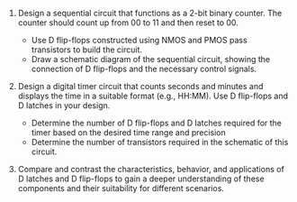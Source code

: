 1. Design a sequential circuit that functions as a 2-bit binary counter. The counter should count up from 00 to 11 and then reset to 00.
    - Use D flip-flops constructed using NMOS and PMOS pass transistors to build the circuit.
    - Draw a schematic diagram of the sequential circuit, showing the connection of D flip-flops and the necessary control signals.

2. Design a digital timer circuit that counts seconds and minutes and displays the time in a suitable format (e.g., HH:MM). Use D flip-flops and D latches in your design.
    - Determine the number of D flip-flops and D latches required for the timer based on the desired time range and precision
    - Determine the number of transistors required in the schematic of this circuit.

3. Compare and contrast the characteristics, behavior, and applications of D latches and D flip-flops to gain a deeper understanding of these components and their suitability for different scenarios.